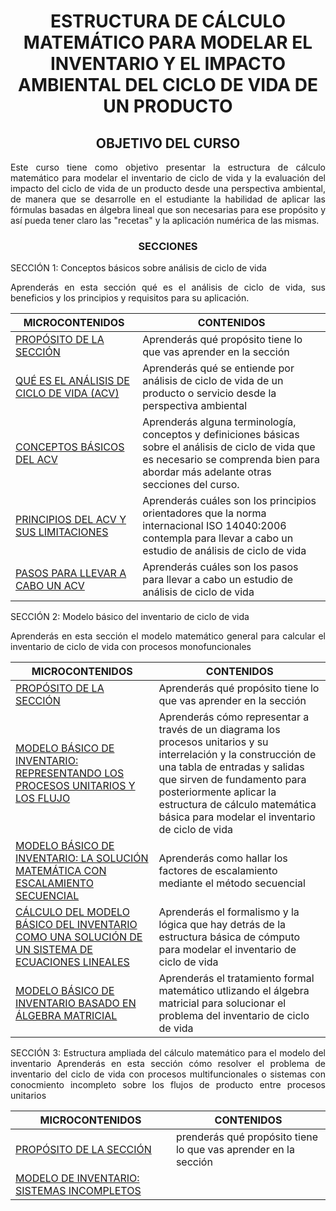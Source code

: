 

   <div align="center">
  
  <h1>ESTRUCTURA DE CÁLCULO MATEMÁTICO PARA MODELAR EL INVENTARIO Y EL IMPACTO AMBIENTAL DEL CICLO DE VIDA DE UN PRODUCTO </h1>
  
## OBJETIVO DEL CURSO


 <div align="justify">
Este curso tiene como objetivo presentar la estructura de cálculo matemático para modelar el inventario de ciclo de vida y la evaluación del impacto del ciclo de vida de un producto desde una perspectiva ambiental, de manera que se desarrolle en el estudiante la habilidad de aplicar las fórmulas basadas en álgebra lineal que son necesarias para ese propósito y así pueda tener claro las "recetas" y la aplicación numérica de las mismas.</p>

<center>

### SECCIONES

</center>


SECCIÓN 1: Conceptos básicos sobre análisis de ciclo de vida</p>
Aprenderás en esta sección qué es el análisis de ciclo de vida, sus beneficios y los principios y requisitos para su aplicación.

| MICROCONTENIDOS                      | CONTENIDOS    | 
|-----------------------------------|-----------------------------|
| [PROPÓSITO DE LA SECCIÓN](https://github.com/jrchaconcito/REPOTEST/tree/main/Secci%C3%B3n01#11-prop%C3%B3sito-de-la-secci%C3%B3n)                        |  Aprenderás qué propósito tiene lo que vas aprender en la sección                                    
| [QUÉ ES EL ANÁLISIS DE CICLO DE VIDA (ACV)](https://github.com/jrchaconcito/REPOTEST/tree/main/Secci%C3%B3n01#12-qu%C3%A9-es-el-an%C3%A1lisis-de-ciclo-de-vida-acv)                            | Aprenderás qué se entiende por análisis de ciclo de vida de un producto o servicio desde la perspectiva ambiental       |                                    
| [CONCEPTOS BÁSICOS DEL ACV](https://github.com/jrchaconcito/REPOTEST/tree/main/Secci%C3%B3n01#13-conceptos-b%C3%A1sicos)                     | Aprenderás alguna terminología, conceptos y definiciones básicas sobre el análisis de ciclo de vida que es necesario se comprenda bien para abordar más adelante otras secciones del curso.        |                          
| [PRINCIPIOS DEL ACV Y SUS LIMITACIONES](https://github.com/jrchaconcito/REPOTEST/tree/main/Secci%C3%B3n01#14-principios-del-acv-y-sus-limitaciones)                 | Aprenderás cuáles son los principios orientadores que la norma internacional ISO 14040:2006 contempla para llevar a cabo un estudio de análisis de ciclo de vida   | 
| [PASOS PARA LLEVAR A CABO UN ACV](https://github.com/jrchaconcito/REPOTEST/tree/main/Secci%C3%B3n01#15-pasos-para-llevar-a-cabo-un-acv)  | Aprenderás cuáles son los pasos para llevar a cabo un estudio de análisis de ciclo de vida

SECCIÓN 2: Modelo básico del inventario de ciclo de vida</p>
Aprenderás en esta sección el modelo matemático general para calcular el inventario de ciclo de vida con procesos monofuncionales

| MICROCONTENIDOS       | CONTENIDOS                 |
|-----------------------------------|-----------------------------|
| [PROPÓSITO DE LA SECCIÓN](https://github.com/jrchaconcito/REPOTEST/tree/main/seccion02#11-prop%C3%B3sito-de-la-secci%C3%B3n) | Aprenderás qué propósito tiene lo que vas aprender en la sección
| [MODELO BÁSICO DE INVENTARIO: REPRESENTANDO LOS PROCESOS UNITARIOS Y LOS FLUJO](https://github.com/jrchaconcito/REPOTEST/tree/main/seccion02#12-modelo-b%C3%A1sico-de-inventario-representando-los-procesos-unitarios-y-los-flujos) | Aprenderás  cómo representar a través de un diagrama los procesos unitarios y su interrelación y la construcción de una tabla de entradas y salidas que sirven de fundamento para posteriormente aplicar la estructura de cálculo matemática básica para modelar el inventario de ciclo de vida
| [MODELO BÁSICO DE INVENTARIO: LA SOLUCIÓN MATEMÁTICA CON ESCALAMIENTO SECUENCIAL](https://github.com/jrchaconcito/REPOTEST/tree/main/seccion02#13-modelo-b%C3%A1sico-de-inventario-la-soluci%C3%B3n-matem%C3%A1tica-con-escalamiento-secuencial)  | Aprenderás como hallar los factores de escalamiento mediante el método secuencial |
| [CÁLCULO DEL MODELO BÁSICO DEL INVENTARIO COMO UNA SOLUCIÓN DE UN SISTEMA DE ECUACIONES LINEALES](https://github.com/jrchaconcito/REPOTEST/tree/main/seccion02#14-c%C3%A1lculo-del-modelo-b%C3%A1sico-del-inventario-como-una-soluci%C3%B3n-de-un-sistema-de-ecuaciones-lineales)  | Aprenderás el formalismo y la lógica que hay detrás de la estructura básica de cómputo para modelar el inventario de ciclo de vida  |
|[MODELO BÁSICO DE INVENTARIO BASADO EN ÁLGEBRA MATRICIAL](https://github.com/jrchaconcito/REPOTEST/tree/main/seccion02#15-modelo-b%C3%A1sico-de-inventario-basado-en-%C3%A1lgebra-matricial)  | Aprenderás el tratamiento formal matemático utlizando el álgebra matricial para solucionar el problema del inventario de ciclo de vida |

SECCIÓN 3: Estructura ampliada del cálculo matemático para el modelo del inventario
Aprenderás en esta sección cómo resolver el problema de inventario del ciclo de vida con procesos multifuncionales o sistemas con conocmiento incompleto sobre los flujos de producto entre procesos unitarios

| MICROCONTENIDOS | CONTENIDOS  |
|-----------------------------------|-----------------------------|
| [PROPÓSITO DE LA SECCIÓN](https://github.com/jrchaconcito/REPOTEST/tree/main/Seccion03#11-prop%C3%B3sito-de-la-secci%C3%B3n)  |prenderás qué propósito tiene lo que vas aprender en la sección
| [MODELO DE INVENTARIO: SISTEMAS INCOMPLETOS]()
 

</center>









